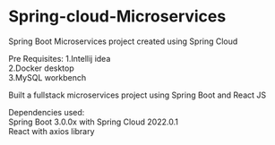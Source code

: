 # Spring-cloud-Microservices
Spring Boot Microservices project created using Spring Cloud 

Pre Requisites:
1.Intellij idea <br>
2.Docker desktop<br>
3.MySQL workbench<br>

Built a fullstack microservices project using Spring Boot and React JS

Dependencies used:<br>
Spring Boot 3.0.0x with Spring Cloud 2022.0.1 <br>
React with axios library <br>

